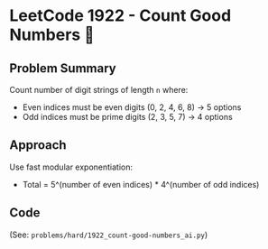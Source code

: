 # LeetCode 1922 - Count Good Numbers 🧮

## Problem Summary
Count number of digit strings of length `n` where:
- Even indices must be even digits (0, 2, 4, 6, 8) → 5 options
- Odd indices must be prime digits (2, 3, 5, 7) → 4 options

## Approach
Use fast modular exponentiation:
- Total = 5^(number of even indices) * 4^(number of odd indices)

## Code
(See: `problems/hard/1922_count-good-numbers_ai.py`)
